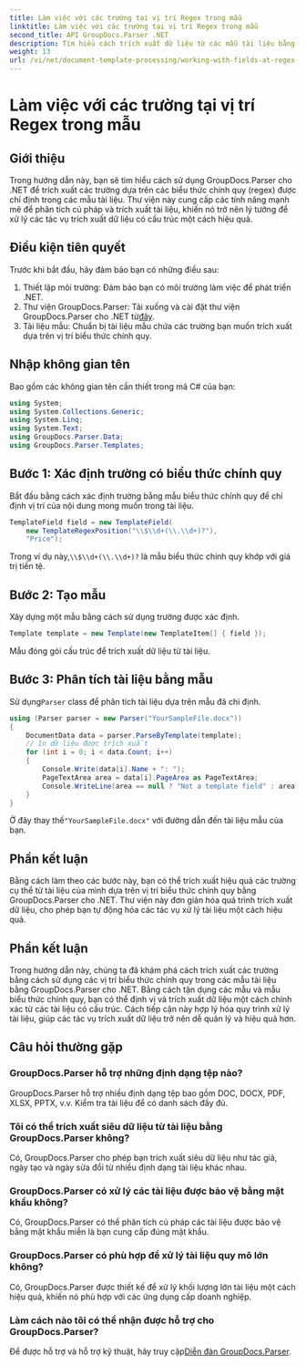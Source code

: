 ```yaml
---
title: Làm việc với các trường tại vị trí Regex trong mẫu
linktitle: Làm việc với các trường tại vị trí Regex trong mẫu
second_title: API GroupDocs.Parser .NET
description: Tìm hiểu cách trích xuất dữ liệu từ các mẫu tài liệu bằng cách sử dụng các vị trí biểu thức chính quy với GroupDocs.Parser cho .NET. Tự động hóa các tác vụ trích xuất dữ liệu của bạn một cách hiệu quả.
weight: 13
url: /vi/net/document-template-processing/working-with-fields-at-regex-positions-in-templates/
---
```


# Làm việc với các trường tại vị trí Regex trong mẫu

## Giới thiệu
Trong hướng dẫn này, bạn sẽ tìm hiểu cách sử dụng GroupDocs.Parser cho .NET để trích xuất các trường dựa trên các biểu thức chính quy (regex) được chỉ định trong các mẫu tài liệu. Thư viện này cung cấp các tính năng mạnh mẽ để phân tích cú pháp và trích xuất tài liệu, khiến nó trở nên lý tưởng để xử lý các tác vụ trích xuất dữ liệu có cấu trúc một cách hiệu quả.
## Điều kiện tiên quyết
Trước khi bắt đầu, hãy đảm bảo bạn có những điều sau:
1. Thiết lập môi trường: Đảm bảo bạn có môi trường làm việc để phát triển .NET.
2.  Thư viện GroupDocs.Parser: Tải xuống và cài đặt thư viện GroupDocs.Parser cho .NET từ[đây](https://releases.groupdocs.com/parser/net/).
3. Tài liệu mẫu: Chuẩn bị tài liệu mẫu chứa các trường bạn muốn trích xuất dựa trên vị trí biểu thức chính quy.

## Nhập không gian tên
Bao gồm các không gian tên cần thiết trong mã C# của bạn:
```csharp
using System;
using System.Collections.Generic;
using System.Linq;
using System.Text;
using GroupDocs.Parser.Data;
using GroupDocs.Parser.Templates;
```
## Bước 1: Xác định trường có biểu thức chính quy
Bắt đầu bằng cách xác định trường bằng mẫu biểu thức chính quy để chỉ định vị trí của nội dung mong muốn trong tài liệu.
```csharp
TemplateField field = new TemplateField(
    new TemplateRegexPosition("\\$\\d+(\\.\\d+)?"),
    "Price");
```
 Trong ví dụ này,`\\$\\d+(\\.\\d+)?` là mẫu biểu thức chính quy khớp với giá trị tiền tệ.
## Bước 2: Tạo mẫu
Xây dựng một mẫu bằng cách sử dụng trường được xác định.
```csharp
Template template = new Template(new TemplateItem[] { field });
```
Mẫu đóng gói cấu trúc để trích xuất dữ liệu từ tài liệu.
## Bước 3: Phân tích tài liệu bằng mẫu
 Sử dụng`Parser` class để phân tích tài liệu dựa trên mẫu đã chỉ định.
```csharp
using (Parser parser = new Parser("YourSampleFile.docx"))
{
    DocumentData data = parser.ParseByTemplate(template);
    // In dữ liệu được trích xuất
    for (int i = 0; i < data.Count; i++)
    {
        Console.Write(data[i].Name + ": ");
        PageTextArea area = data[i].PageArea as PageTextArea;
        Console.WriteLine(area == null ? "Not a template field" : area.Text);
    }
}
```
 Ở đây thay thế`"YourSampleFile.docx"` với đường dẫn đến tài liệu mẫu của bạn.

## Phần kết luận
Bằng cách làm theo các bước này, bạn có thể trích xuất hiệu quả các trường cụ thể từ tài liệu của mình dựa trên vị trí biểu thức chính quy bằng GroupDocs.Parser cho .NET. Thư viện này đơn giản hóa quá trình trích xuất dữ liệu, cho phép bạn tự động hóa các tác vụ xử lý tài liệu một cách hiệu quả.

## Phần kết luận
Trong hướng dẫn này, chúng ta đã khám phá cách trích xuất các trường bằng cách sử dụng các vị trí biểu thức chính quy trong các mẫu tài liệu bằng GroupDocs.Parser cho .NET. Bằng cách tận dụng các mẫu và mẫu biểu thức chính quy, bạn có thể định vị và trích xuất dữ liệu một cách chính xác từ các tài liệu có cấu trúc. Cách tiếp cận này hợp lý hóa quy trình xử lý tài liệu, giúp các tác vụ trích xuất dữ liệu trở nên dễ quản lý và hiệu quả hơn.

## Câu hỏi thường gặp
### GroupDocs.Parser hỗ trợ những định dạng tệp nào?
GroupDocs.Parser hỗ trợ nhiều định dạng tệp bao gồm DOC, DOCX, PDF, XLSX, PPTX, v.v. Kiểm tra tài liệu để có danh sách đầy đủ.
### Tôi có thể trích xuất siêu dữ liệu từ tài liệu bằng GroupDocs.Parser không?
Có, GroupDocs.Parser cho phép bạn trích xuất siêu dữ liệu như tác giả, ngày tạo và ngày sửa đổi từ nhiều định dạng tài liệu khác nhau.
### GroupDocs.Parser có xử lý các tài liệu được bảo vệ bằng mật khẩu không?
Có, GroupDocs.Parser có thể phân tích cú pháp các tài liệu được bảo vệ bằng mật khẩu miễn là bạn cung cấp đúng mật khẩu.
### GroupDocs.Parser có phù hợp để xử lý tài liệu quy mô lớn không?
Có, GroupDocs.Parser được thiết kế để xử lý khối lượng lớn tài liệu một cách hiệu quả, khiến nó phù hợp với các ứng dụng cấp doanh nghiệp.
### Làm cách nào tôi có thể nhận được hỗ trợ cho GroupDocs.Parser?
 Để được hỗ trợ và hỗ trợ kỹ thuật, hãy truy cập[Diễn đàn GroupDocs.Parser](https://forum.groupdocs.com/c/parser/17).